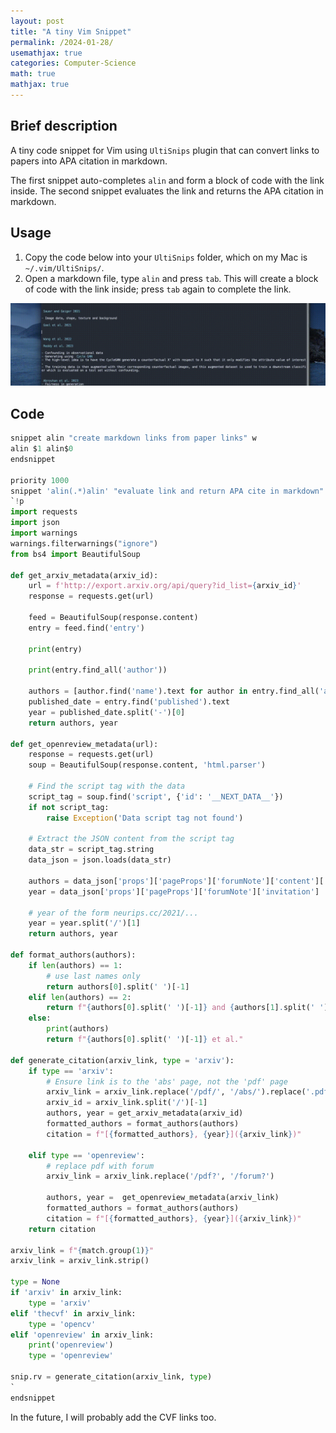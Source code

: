 ```yaml
---
layout: post
title: "A tiny Vim Snippet"
permalink: /2024-01-28/
usemathjax: true
categories: Computer-Science
math: true
mathjax: true
---  
```


## Brief description
A tiny code snippet for Vim using `UltiSnips` plugin that can convert links to papers into APA citation in markdown.  

The first snippet auto-completes `alin` and form a block of code with the link inside. The second snippet evaluates the link and returns the APA citation in markdown.

## Usage
1. Copy the code below into your `UltiSnips` folder, which on my Mac is `~/.vim/UltiSnips/`.
2. Open a markdown file, type `alin` and press `tab`. This will create a block of code with the link inside; press `tab` again to complete the link.  

![Usage](/assets/output.gif)

## Code
```python
snippet alin "create markdown links from paper links" w
alin $1 alin$0    
endsnippet

priority 1000
snippet 'alin(.*)alin' "evaluate link and return APA cite in markdown" wr
`!p
import requests
import json
import warnings
warnings.filterwarnings("ignore")
from bs4 import BeautifulSoup

def get_arxiv_metadata(arxiv_id):
    url = f'http://export.arxiv.org/api/query?id_list={arxiv_id}'
    response = requests.get(url)
    
    feed = BeautifulSoup(response.content)
    entry = feed.find('entry')

    print(entry)

    print(entry.find_all('author'))

    authors = [author.find('name').text for author in entry.find_all('author')]
    published_date = entry.find('published').text
    year = published_date.split('-')[0]
    return authors, year

def get_openreview_metadata(url):
    response = requests.get(url)
    soup = BeautifulSoup(response.content, 'html.parser')

    # Find the script tag with the data
    script_tag = soup.find('script', {'id': '__NEXT_DATA__'})
    if not script_tag:
        raise Exception('Data script tag not found')

    # Extract the JSON content from the script tag
    data_str = script_tag.string
    data_json = json.loads(data_str)

    authors = data_json['props']['pageProps']['forumNote']['content']['authors']
    year = data_json['props']['pageProps']['forumNote']['invitation']

    # year of the form neurips.cc/2021/...
    year = year.split('/')[1]
    return authors, year

def format_authors(authors):
    if len(authors) == 1:
        # use last names only
        return authors[0].split(' ')[-1]
    elif len(authors) == 2:
        return f"{authors[0].split(' ')[-1]} and {authors[1].split(' ')[-1]}"
    else:
        print(authors)
        return f"{authors[0].split(' ')[-1]} et al."

def generate_citation(arxiv_link, type = 'arxiv'):
    if type == 'arxiv':
        # Ensure link is to the 'abs' page, not the 'pdf' page
        arxiv_link = arxiv_link.replace('/pdf/', '/abs/').replace('.pdf', '')
        arxiv_id = arxiv_link.split('/')[-1]
        authors, year = get_arxiv_metadata(arxiv_id)
        formatted_authors = format_authors(authors)
        citation = f"[{formatted_authors}, {year}]({arxiv_link})"
    
    elif type == 'openreview':
        # replace pdf with forum
        arxiv_link = arxiv_link.replace('/pdf?', '/forum?')
        
        authors, year =  get_openreview_metadata(arxiv_link)
        formatted_authors = format_authors(authors)
        citation = f"[{formatted_authors}, {year}]({arxiv_link})"
    return citation

arxiv_link = f"{match.group(1)}"
arxiv_link = arxiv_link.strip()

type = None
if 'arxiv' in arxiv_link:
    type = 'arxiv'
elif 'thecvf' in arxiv_link:
    type = 'opencv'
elif 'openreview' in arxiv_link:
    print('openreview')
    type = 'openreview'

snip.rv = generate_citation(arxiv_link, type)
`
endsnippet
```

In the future, I will probably add the CVF links too.